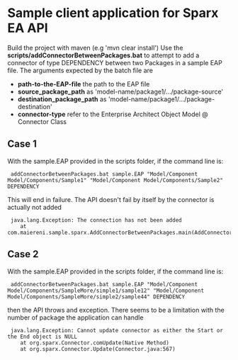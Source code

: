 # Sample client application for Sparx EA API

Build the project with maven (e.g 'mvn clear install')
Use the **scripts/addConnectorBetweenPackages.bat** to attempt to add a connector of type DEPENDENCY between two Packages in a sample EAP file. The arguments expected by
the batch file are 

* **path-to-the-EAP-file**     the path to the EAP file
* **source_package_path**      as 'model-name/package1/.../package-source' 
* **destination_package_path** as 'model-name/package1/.../package-destination' 
* **connector-type**           refer to the Enterprise Architect Object Model @ Connector Class

## Case 1

With the sample.EAP provided in the scripts folder, if the command line is:

```
 addConnectorBetweenPackages.bat sample.EAP "Model/Component Model/Components/Sample1" "Model/Component Model/Components/Sample2" DEPENDENCY
```

This will end in failure. The API doesn't fail by itself by the connector is actually not added 

```
 java.lang.Exception: The connection has not been added
	at com.maiereni.sample.sparx.AddConnectorBetweenPackages.main(AddConnectorBetweenPackages.java:158)
```

## Case 2

With the sample.EAP provided in the scripts folder, if the command line is:

```
 addConnectorBetweenPackages.bat sample.EAP "Model/Component Model/Components/SampleMore/simple1/sample12" "Model/Component Model/Components/SampleMore/simple2/sample44" DEPENDENCY
```
then the API throws and exception. There seems to be a limitation with the number of package the application can handle

```
 java.lang.Exception: Cannot update connector as either the Start or the End object is NULL
	at org.sparx.Connector.comUpdate(Native Method)
	at org.sparx.Connector.Update(Connector.java:567)
```
